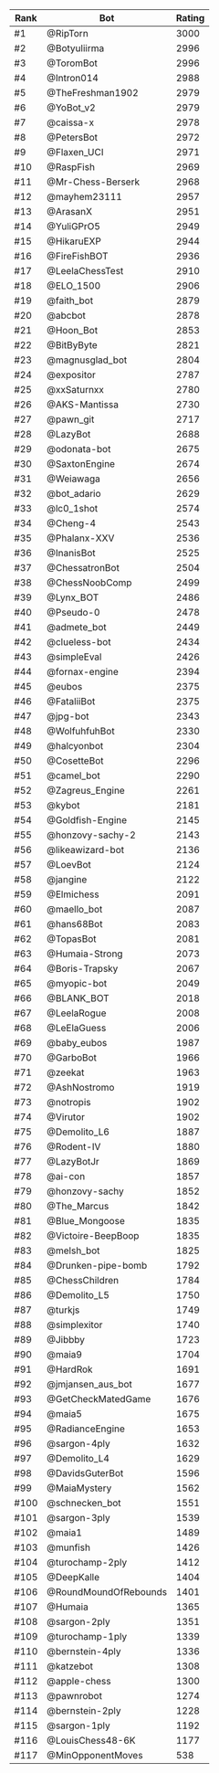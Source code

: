 Rank|Bot|Rating
---|---|---
#1|@RipTorn|3000
#2|@Botyuliirma|2996
#3|@ToromBot|2996
#4|@Intron014|2988
#5|@TheFreshman1902|2979
#6|@YoBot_v2|2979
#7|@caissa-x|2978
#8|@PetersBot|2972
#9|@Flaxen_UCI|2971
#10|@RaspFish|2969
#11|@Mr-Chess-Berserk|2968
#12|@mayhem23111|2957
#13|@ArasanX|2951
#14|@YuliGPrO5|2949
#15|@HikaruEXP|2944
#16|@FireFishBOT|2936
#17|@LeelaChessTest|2910
#18|@ELO_1500|2906
#19|@faith_bot|2879
#20|@abcbot|2878
#21|@Hoon_Bot|2853
#22|@BitByByte|2821
#23|@magnusglad_bot|2804
#24|@expositor|2787
#25|@xxSaturnxx|2780
#26|@AKS-Mantissa|2730
#27|@pawn_git|2717
#28|@LazyBot|2688
#29|@odonata-bot|2675
#30|@SaxtonEngine|2674
#31|@Weiawaga|2656
#32|@bot_adario|2629
#33|@lc0_1shot|2574
#34|@Cheng-4|2543
#35|@Phalanx-XXV|2536
#36|@InanisBot|2525
#37|@ChessatronBot|2504
#38|@ChessNoobComp|2499
#39|@Lynx_BOT|2486
#40|@Pseudo-0|2478
#41|@admete_bot|2449
#42|@clueless-bot|2434
#43|@simpleEval|2426
#44|@fornax-engine|2394
#45|@eubos|2375
#46|@FataliiBot|2375
#47|@jpg-bot|2343
#48|@WolfuhfuhBot|2330
#49|@halcyonbot|2304
#50|@CosetteBot|2296
#51|@camel_bot|2290
#52|@Zagreus_Engine|2261
#53|@kybot|2181
#54|@Goldfish-Engine|2145
#55|@honzovy-sachy-2|2143
#56|@likeawizard-bot|2136
#57|@LoevBot|2124
#58|@jangine|2122
#59|@Elmichess|2091
#60|@maello_bot|2087
#61|@hans68Bot|2083
#62|@TopasBot|2081
#63|@Humaia-Strong|2073
#64|@Boris-Trapsky|2067
#65|@myopic-bot|2049
#66|@BLANK_BOT|2018
#67|@LeelaRogue|2008
#68|@LeElaGuess|2006
#69|@baby_eubos|1987
#70|@GarboBot|1966
#71|@zeekat|1963
#72|@AshNostromo|1919
#73|@notropis|1902
#74|@Virutor|1902
#75|@Demolito_L6|1887
#76|@Rodent-IV|1880
#77|@LazyBotJr|1869
#78|@ai-con|1857
#79|@honzovy-sachy|1852
#80|@The_Marcus|1842
#81|@Blue_Mongoose|1835
#82|@Victoire-BeepBoop|1835
#83|@melsh_bot|1825
#84|@Drunken-pipe-bomb|1792
#85|@ChessChildren|1784
#86|@Demolito_L5|1750
#87|@turkjs|1749
#88|@simplexitor|1740
#89|@Jibbby|1723
#90|@maia9|1704
#91|@HardRok|1691
#92|@jmjansen_aus_bot|1677
#93|@GetCheckMatedGame|1676
#94|@maia5|1675
#95|@RadianceEngine|1653
#96|@sargon-4ply|1632
#97|@Demolito_L4|1629
#98|@DavidsGuterBot|1596
#99|@MaiaMystery|1562
#100|@schnecken_bot|1551
#101|@sargon-3ply|1539
#102|@maia1|1489
#103|@munfish|1426
#104|@turochamp-2ply|1412
#105|@DeepKalle|1404
#106|@RoundMoundOfRebounds|1401
#107|@Humaia|1365
#108|@sargon-2ply|1351
#109|@turochamp-1ply|1339
#110|@bernstein-4ply|1336
#111|@katzebot|1308
#112|@apple-chess|1300
#113|@pawnrobot|1274
#114|@bernstein-2ply|1228
#115|@sargon-1ply|1192
#116|@LouisChess48-6K|1177
#117|@MinOpponentMoves|538
